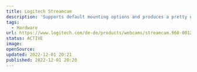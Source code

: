 ```yaml
---
title: Logitech Streamcam
description: 'Supports default mounting options and produces a pretty good Full HD image.'
tags:
  - Hardware
url: https://www.logitech.com/de-de/products/webcams/streamcam.960-001281.html
status: ACTIVE
image:
openSource:
updated: 2022-12-01 20:21
published: 2022-12-01 20:20
---
```

